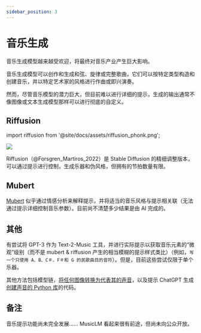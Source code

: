 ```yaml
---
sidebar_position: 3
---
```


#   音乐生成

音乐生成模型越来越受欢迎，将最终对音乐产业产生巨大影响。

音乐生成模型可以创作和生成和弦、旋律或完整歌曲，它们可以按特定类型构造和创建音乐，并以特定艺术家的风格进行作曲或即兴演奏。

然而，尽管音乐模型的潜力巨大，但目前难以进行详细的提示，生成的输出通常不像图像或文本生成模型那样可以进行彻底的自定义。

## Riffusion
import riffusion from '@site/docs/assets/riffusion_phonk.png';

<div style={{textAlign: 'center'}}>
  <img src={riffusion} style={{width: "500px"}} />
</div>

Riffusion（@Forsgren_Martiros_2022）是 Stable Diffusion 的精细调整版本，可以通过提示进行控制，生成乐器和伪风格，但拥有的节拍数量有限。

## Mubert

[Mubert](https://mubert.com/) 似乎通过情感分析来解释提示，并将适当的音乐风格与提示相关联（无法通过提示详细控制音乐参数）。目前尚不清楚多少结果是由 AI 完成的。

## 其他

有尝试将 GPT-3 作为 Text-2-Music 工具，并进行实际提示以获取音乐元素的“微观”级别（而不是 mubert & riffusion 产生的相当模糊的提示样式类比）（例如，`写一个只使用 A、B、C＃、F＃和 G 的民歌曲目的音符`）。但是，目前这些尝试仅限于单个乐器。

其他方法包括模型链，[将任何图像转换为代表其的声音](https://huggingface.co/spaces/fffiloni/img-to-music)，以及提示 ChatGPT 生成[创建声音的 Python 库](https://twitter.com/teropa/status/1598713756074246145)的代码。

## 备注

音乐提示功能尚未完全发展...... MusicLM 看起来很有前途，但尚未向公众开放。